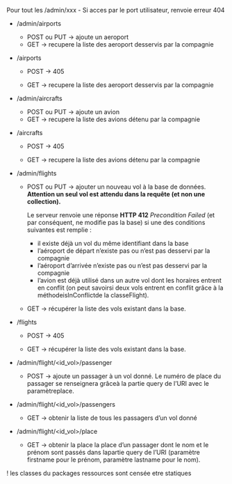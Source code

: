 Pour tout les /admin/xxx
    - Si acces par le port utilisateur, renvoie erreur 404


- /admin/airports

  - POST ou PUT -> ajoute un aeroport
  - GET -> recupere la liste des aeroport desservis par la compagnie

- /airports

  - POST -> 405

  - GET -> recupere la liste des aeroport desservis par la compagnie

- /admin/aircrafts

  - POST ou PUT -> ajoute un avion
  - GET -> recupere la liste des avions détenu par la compagnie

- /aircrafts

  - POST -> 405

  - GET -> recupere la liste des avions détenu par la compagnie

- /admin/flights

  - POST ou PUT -> ajouter un nouveau vol à la base de données. 
**Attention un seul vol est attendu dans la requête (et non une collection).**

    Le serveur renvoie une réponse **HTTP 412** *Precondition Failed* (et par conséquent, ne modifie pas la base) si une des conditions suivantes est remplie :

    - il existe déjà un vol du même identifiant dans la base
    - l’aéroport de départ n’existe pas ou n’est pas desservi par la compagnie
    - l’aéroport d’arrivée n’existe pas ou n’est pas desservi par la compagnie
    - l’avion est déjà utilisé dans un autre vol dont les horaires entrent en conflit (on peut savoirsi deux vols entrent en conflit grâce à la méthodeisInConflictde la classeFlight).

  - GET -> récupérer la liste des vols existant dans la base.

- /flights

  - POST -> 405

  - GET -> récupérer la liste des vols existant dans la base.

- /admin/flight/<id_vol>/passenger

  - POST -> ajoute un passager à un vol donné. Le numéro de place du passager se renseignera grâceà la partie query de l’URI avec le paramètreplace.

- /admin/flight/<id_vol>/passengers

  - GET -> obtenir la liste de tous les passagers d’un vol donné

- /admin/flight/<id_vol>/place

  - GET -> obtenir la place la place d’un passager dont le nom et le prénom sont passés dans lapartie query de l’URI (paramètre firstname pour le prénom, paramètre lastname pour le nom).


! les classes du packages ressources sont censée etre statiques